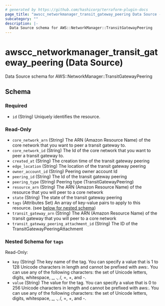 ```yaml
---
# generated by https://github.com/hashicorp/terraform-plugin-docs
page_title: "awscc_networkmanager_transit_gateway_peering Data Source - terraform-provider-awscc"
subcategory: ""
description: |-
  Data Source schema for AWS::NetworkManager::TransitGatewayPeering
---
```


# awscc_networkmanager_transit_gateway_peering (Data Source)

Data Source schema for AWS::NetworkManager::TransitGatewayPeering



<!-- schema generated by tfplugindocs -->
## Schema

### Required

- `id` (String) Uniquely identifies the resource.

### Read-Only

- `core_network_arn` (String) The ARN (Amazon Resource Name) of the core network that you want to peer a transit gateway to.
- `core_network_id` (String) The Id of the core network that you want to peer a transit gateway to.
- `created_at` (String) The creation time of the transit gateway peering
- `edge_location` (String) The location of the transit gateway peering
- `owner_account_id` (String) Peering owner account Id
- `peering_id` (String) The Id of the transit gateway peering
- `peering_type` (String) Peering type (TransitGatewayPeering)
- `resource_arn` (String) The ARN (Amazon Resource Name) of the resource that you will peer to a core network
- `state` (String) The state of the transit gateway peering
- `tags` (Attributes Set) An array of key-value pairs to apply to this resource. (see [below for nested schema](#nestedatt--tags))
- `transit_gateway_arn` (String) The ARN (Amazon Resource Name) of the transit gateway that you will peer to a core network
- `transit_gateway_peering_attachment_id` (String) The ID of the TransitGatewayPeeringAttachment

<a id="nestedatt--tags"></a>
### Nested Schema for `tags`

Read-Only:

- `key` (String) The key name of the tag. You can specify a value that is 1 to 128 Unicode characters in length and cannot be prefixed with aws:. You can use any of the following characters: the set of Unicode letters, digits, whitespace, _, ., /, =, +, and -.
- `value` (String) The value for the tag. You can specify a value that is 0 to 256 Unicode characters in length and cannot be prefixed with aws:. You can use any of the following characters: the set of Unicode letters, digits, whitespace, _, ., /, =, +, and -.
